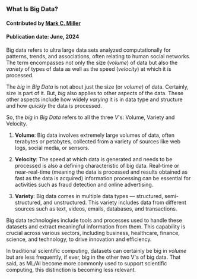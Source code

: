 ### What Is Big Data?

#### Contributed by [Mark C. Miller](https://github.com/markcmiller86)

#### Publication date: June, 2024

<!--deck start-->
Big data refers to ultra large data sets analyzed computationally for patterns, trends, and associations, often relating to human social networks.
The term encompasses not only the size (*volume*) of data but also the *variety* of types of data as well as the speed (*velocity*) at which it is processed.
<!--deck end-->

<!--body start--->
The *big* in *Big Data* is not about just the size (or *volume*) of data.
Certainly, size is part of it.
But, *big* also applies to other aspects of the data.
These other aspects include how widely *varying* it is in data type and structure and how *quickly* the data is processed.

So, the *big* in *Big Data* refers to all the three *V*'s: Volume, Variety and Velocity.

1. **Volume**: Big data involves extremely large volumes of data, often terabytes or petabytes, collected from a variety of sources like web logs, social media, or sensors.
   
2. **Velocity**: The speed at which data is generated and needs to be processed is also a defining characteristic of big data.
Real-time or near-real-time (meaning the data is processed and results obtained as fast as the data is acquired) information processing can be essential for activities such as fraud detection and online advertising.
   
3. **Variety**: Big data comes in multiple data types — structured, semi-structured, and unstructured.
This variety includes data from different sources such as text, videos, emails, databases, and transactions.

Big data technologies include tools and processes used to handle these datasets and extract meaningful information from them.
This capability is crucial across various sectors, including business, healthcare, finance, science, and technology, to drive innovation and efficiency.

In traditional scientific computing, datasets can certainly be big in *volume* but are less frequently, if ever, big in the other two V's of big data.
That said, as ML/AI become more commonly used to support scientific computing, this distinction is becoming less relevant.
<!--body end--->

<!---
Publish: yes
Pinned: yes
Topics: big data
--->
